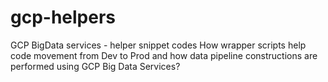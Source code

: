 # gcp-helpers
GCP BigData services - helper snippet codes
How wrapper scripts help code movement from Dev to Prod and how data pipeline constructions are performed using GCP Big Data Services?
